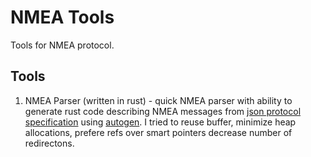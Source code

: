 # NMEA Tools
Tools for NMEA protocol.

## Tools

1. NMEA Parser (written in rust) - quick NMEA parser with ability to generate rust code describing NMEA messages from [json protocol specification](/src/nmea4_spec.j2.json) using [autogen](https://github.com/rustamkulenov/autogen). I tried to reuse buffer, minimize heap allocations, prefere refs over smart pointers decrease number of redirectons. 